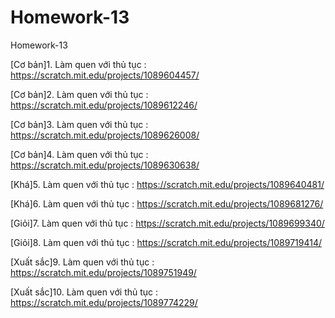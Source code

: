 # Homework-13
Homework-13

[Cơ bản]1. Làm quen với thủ tục : https://scratch.mit.edu/projects/1089604457/

[Cơ bản]2. Làm quen với thủ tục : https://scratch.mit.edu/projects/1089612246/

[Cơ bản]3. Làm quen với thủ tục : https://scratch.mit.edu/projects/1089626008/

[Cơ bản]4. Làm quen với thủ tục : https://scratch.mit.edu/projects/1089630638/

[Khá]5. Làm quen với thủ tục : https://scratch.mit.edu/projects/1089640481/

[Khá]6. Làm quen với thủ tục : https://scratch.mit.edu/projects/1089681276/

[Giỏi]7. Làm quen với thủ tục : https://scratch.mit.edu/projects/1089699340/

[Giỏi]8. Làm quen với thủ tục : https://scratch.mit.edu/projects/1089719414/

[Xuất sắc]9. Làm quen với thủ tục : https://scratch.mit.edu/projects/1089751949/

[Xuất sắc]10. Làm quen với thủ tục : https://scratch.mit.edu/projects/1089774229/

[Bài Tập Tổng Hợp]: https://scratch.mit.edu/projects/1089785294/
